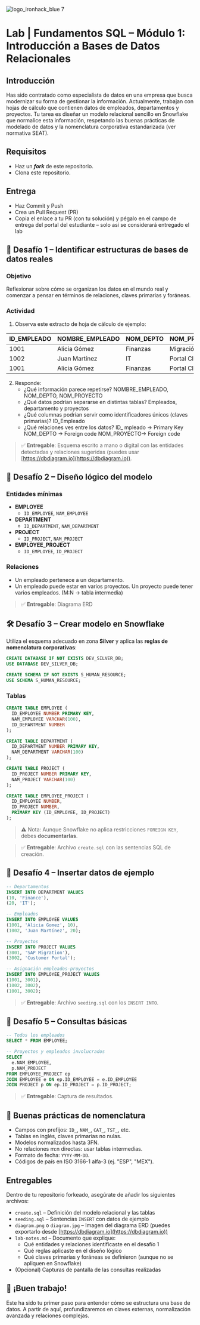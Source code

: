 ![logo_ironhack_blue 7](https://user-images.githubusercontent.com/23629340/40541063-a07a0a8a-601a-11e8-91b5-2f13e4e6b441.png)

# Lab | Fundamentos SQL – Módulo 1: Introducción a Bases de Datos Relacionales

## Introducción

Has sido contratado como especialista de datos en una empresa que busca modernizar su forma de gestionar la información. Actualmente, trabajan con hojas de cálculo que contienen datos de empleados, departamentos y proyectos. Tu tarea es diseñar un modelo relacional sencillo en Snowflake que normalice esta información, respetando las buenas prácticas de modelado de datos y la nomenclatura corporativa estandarizada (ver normativa SEAT).

## Requisitos

* Haz un ***fork*** de este repositorio.
* Clona este repositorio.

## Entrega

- Haz Commit y Push
- Crea un Pull Request (PR)
- Copia el enlace a tu PR (con tu solución) y pégalo en el campo de entrega del portal del estudiante – solo así se considerará entregado el lab

## 🧠 Desafío 1 – Identificar estructuras de bases de datos reales

### Objetivo

Reflexionar sobre cómo se organizan los datos en el mundo real y comenzar a pensar en términos de relaciones, claves primarias y foráneas.

### Actividad

1. Observa este extracto de hoja de cálculo de ejemplo:

| ID_EMPLEADO | NOMBRE_EMPLEADO | NOM_DEPTO     | NOM_PROYECTO       |
|-------------|------------------|----------------|---------------------|
| 1001        | Alicia Gómez     | Finanzas       | Migración SAP       |
| 1002        | Juan Martínez    | IT             | Portal Cliente      |
| 1001        | Alicia Gómez     | Finanzas       | Portal Cliente      |

2. Responde:
   - ¿Qué información parece repetirse?
     NOMBRE_EMPLEADO, NOM_DEPTO, NOM_PROYECTO
   - ¿Qué datos podrían separarse en distintas tablas?
     Empleados, departamento y proyectos
   - ¿Qué columnas podrían servir como identificadores únicos (claves primarias)?
   ID_Empleado
   - ¿Qué relaciones ves entre los datos?
ID_  mpleado -> Primary Key
NOM_DEPTO -> Foreign code
NOM_PROYECTO-> Foreign code

> ✅ **Entregable**: Esquema escrito a mano o digital con las entidades detectadas y relaciones sugeridas (puedes usar [https://dbdiagram.io](https://dbdiagram.io)).

## 🧩 Desafío 2 – Diseño lógico del modelo

### Entidades mínimas

- **EMPLOYEE**
  - `ID_EMPLOYEE`, `NAM_EMPLOYEE`
- **DEPARTMENT**
  - `ID_DEPARTMENT`, `NAM_DEPARTMENT`
- **PROJECT**
  - `ID_PROJECT`, `NAM_PROJECT`
- **EMPLOYEE_PROJECT**
  - `ID_EMPLOYEE`, `ID_PROJECT`

### Relaciones

- Un empleado pertenece a un departamento.
- Un empleado puede estar en varios proyectos. Un proyecto puede tener varios empleados. (M:N → tabla intermedia)

> ✅ **Entregable**: Diagrama ERD

## 🛠️ Desafío 3 – Crear modelo en Snowflake

Utiliza el esquema adecuado en zona **Silver** y aplica las **reglas de nomenclatura corporativas**:

```sql
CREATE DATABASE IF NOT EXISTS DEV_SILVER_DB;
USE DATABASE DEV_SILVER_DB;

CREATE SCHEMA IF NOT EXISTS S_HUMAN_RESOURCE;
USE SCHEMA S_HUMAN_RESOURCE;
```

### Tablas

```sql
CREATE TABLE EMPLOYEE (
  ID_EMPLOYEE NUMBER PRIMARY KEY,
  NAM_EMPLOYEE VARCHAR(100),
  ID_DEPARTMENT NUMBER
);

CREATE TABLE DEPARTMENT (
  ID_DEPARTMENT NUMBER PRIMARY KEY,
  NAM_DEPARTMENT VARCHAR(100)
);

CREATE TABLE PROJECT (
  ID_PROJECT NUMBER PRIMARY KEY,
  NAM_PROJECT VARCHAR(100)
);

CREATE TABLE EMPLOYEE_PROJECT (
  ID_EMPLOYEE NUMBER,
  ID_PROJECT NUMBER,
  PRIMARY KEY (ID_EMPLOYEE, ID_PROJECT)
);
```

> ⚠️ Nota: Aunque Snowflake no aplica restricciones `FOREIGN KEY`, debes **documentarlas**.

> ✅ **Entregable**: Archivo `create.sql` con las sentencias SQL de creación.

## 🌱 Desafío 4 – Insertar datos de ejemplo

```sql
-- Departamentos
INSERT INTO DEPARTMENT VALUES
(10, 'Finance'),
(20, 'IT');

-- Empleados
INSERT INTO EMPLOYEE VALUES
(1001, 'Alicia Gomez', 10),
(1002, 'Juan Martínez', 20);

-- Proyectos
INSERT INTO PROJECT VALUES
(3001, 'SAP Migration'),
(3002, 'Customer Portal');

-- Asignación empleados-proyectos
INSERT INTO EMPLOYEE_PROJECT VALUES
(1001, 3001),
(1002, 3002),
(1001, 3002);
```

> ✅ **Entregable**: Archivo `seeding.sql` con los `INSERT INTO`.

## 🔎 Desafío 5 – Consultas básicas

```sql
-- Todos los empleados
SELECT * FROM EMPLOYEE;

-- Proyectos y empleados involucrados
SELECT 
  e.NAM_EMPLOYEE, 
  p.NAM_PROJECT
FROM EMPLOYEE_PROJECT ep
JOIN EMPLOYEE e ON ep.ID_EMPLOYEE = e.ID_EMPLOYEE
JOIN PROJECT p ON ep.ID_PROJECT = p.ID_PROJECT;
```

> ✅ **Entregable**: Captura de resultados.

## 📏 Buenas prácticas de nomenclatura

* Campos con prefijos: `ID_`, `NAM_`, `CAT_`, `TST_`, etc.
* Tablas en inglés, claves primarias no nulas.
* Modelos normalizados hasta 3FN.
* No relaciones m\:n directas: usar tablas intermedias.
* Formato de fecha: `YYYY-MM-DD`.
* Códigos de país en ISO 3166-1 alfa-3 (ej. "ESP", "MEX").

<!-- ## 📦 Entregables finales

1. `create.sql`: Definición de tablas.
2. `seeding.sql`: Datos de ejemplo.
3. Imagen ERD (`.png` / `.jpg`).
4. Capturas o `.csv` de consultas.

> 📁 Carpeta del proyecto: `lab-sql-mod1`

## 🏁 Entrega

1. Sube los archivos a tu repositorio personal.
2. Haz una **pull request** hacia el repositorio de clase.
3. Usa este formato para el título: `[lab-sql-mod1] Tu Nombre`. -->

## Entregables

Dentro de tu repositorio forkeado, asegúrate de añadir los siguientes archivos:

* `create.sql` – Definición del modelo relacional y las tablas
* `seeding.sql` – Sentencias `INSERT` con datos de ejemplo
* `diagram.png` o `diagram.jpg` – Imagen del diagrama ERD (puedes exportarlo desde [https://dbdiagram.io](https://dbdiagram.io))
* `lab-notes.md` – Documento que explique:
  * Qué entidades y relaciones identificaste en el desafío 1
  * Qué reglas aplicaste en el diseño lógico
  * Qué claves primarias y foráneas se definieron (aunque no se apliquen en Snowflake)
* (Opcional) Capturas de pantalla de las consultas realizadas

## 🎉 ¡Buen trabajo!

Este ha sido tu primer paso para entender cómo se estructura una base de datos. A partir de aquí, profundizaremos en claves externas, normalización avanzada y relaciones complejas.
